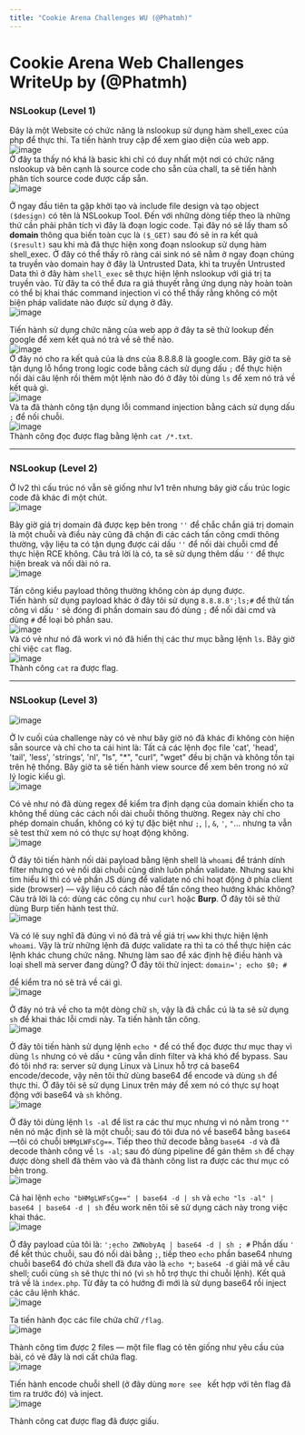 ```yaml
---
title: "Cookie Arena Challenges WU (@Phatmh)"
---
```


# Cookie Arena Web Challenges WriteUp by (@Phatmh)

### NSLookup (Level 1)
Đây là một Website có chức năng là nslookup sử dụng hàm shell_exec của php để thực thi. Ta tiến hành truy cập để xem giao diện của web app.  
![image](https://hackmd.io/_uploads/SJGVV2iSgg.png)  
Ở đây ta thấy nó khá là basic khi chỉ có duy nhất một nơi có chức năng nslookup và bên cạnh là source code cho sẵn của chall, ta sẽ tiến hành phân tích source code được cấp sẵn.  
![image](https://hackmd.io/_uploads/H1wz8niHel.png)

Ở ngay đầu tiên ta gặp khởi tạo và include file design và tạo object `($design)` có tên là NSLookup Tool. Đến với những dòng tiếp theo là những thứ cần phải phân tích vì đây là đoạn logic code. Tại đây nó sẽ lấy tham số **domain** thông qua biến toàn cục là `($_GET)` sau đó sẽ in ra kết quả `($result)` sau khi mà đã thực hiện xong đoạn nslookup sử dụng hàm shell_exec. Ở đây có thể thấy rõ ràng cái sink nó sẽ nằm ở ngay đoạn chúng ta truyền vào domain hay ở đây là Untrusted Data, khi ta truyền Untrusted Data thì ở đây hàm `shell_exec` sẽ thực hiện lệnh nslookup với giá trị ta truyền vào. Từ đây ta có thể đưa ra giả thuyết rằng ứng dụng này hoàn toàn có thể bị khai thác command injection vì có thể thấy rằng không có một biện pháp validate nào được sử dụng ở đây.  
![image](https://hackmd.io/_uploads/HJYweTjreg.png)

Tiến hành sử dụng chức năng của web app ở đây ta sẽ thử lookup đến google để xem kết quả nó trả về sẽ thế nào.  
![image](https://hackmd.io/_uploads/SJdcgaiHee.png)  
Ở đây nó cho ra kết quả của là dns của 8.8.8.8 là google.com. Bây giờ ta sẽ tận dụng lỗ hổng trong logic code bằng cách sử dụng dấu `;` để thực hiện nối dài câu lệnh rồi thêm một lệnh nào đó ở đây tôi dùng `ls` để xem nó trả về kết quả gì.  
![image](https://hackmd.io/_uploads/HJaGWpsSge.png)  
Và ta đã thành công tận dụng lỗi command injection bằng cách sử dụng dấu `;` để nối chuỗi.  
![image](https://hackmd.io/_uploads/rk8IWasHex.png)  
Thành công đọc được flag bằng lệnh `cat /*.txt`.

---

### NSLookup (Level 2)
Ở lv2 thì cấu trúc nó vẫn sẽ giống như lv1 trên nhưng bây giờ cấu trúc logic code đã khác đi một chút.  
![image](https://hackmd.io/_uploads/HJini0nBlg.png)

Bây giờ giá trị domain đã được kẹp bên trong `''` để chắc chắn giá trị domain là một chuỗi và điều này cũng đã chặn đi các cách tấn công cmdi thông thường, vậy liệu ta có tận dụng được cái dấu `''` để nối dài chuỗi cmd để thực hiện RCE không. Câu trả lời là có, ta sẽ sử dụng thêm dấu `''` để thực hiện break và nối dài nó ra.  
![image](https://hackmd.io/_uploads/Hkrth03Heg.png)

Tấn công kiểu payload thông thường không còn áp dụng được.  
Tiến hành sử dụng payload khác ở đây tôi sử dụng `8.8.8.8';ls;#` để thử tấn công vì dấu `'` sẽ đóng đi phần domain sau đó dùng `;` để nối dài cmd và dùng `#` để loại bỏ phần sau.  
![image](https://hackmd.io/_uploads/SJZmRC2Bgl.png)  
Và có vẻ như nó đã work vì nó đã hiển thị các thư mục bằng lệnh `ls`. Bây giờ chỉ việc `cat` flag.  
![image](https://hackmd.io/_uploads/By2FAR2Sle.png)  
Thành công `cat` ra được flag.

---

### NSLookup (Level 3)
![image](https://hackmd.io/_uploads/B17u2JpHle.png)

Ở lv cuối của challenge này có vẻ như bây giờ nó đã khác đi không còn hiện sẵn source và chỉ cho ta cái hint là: Tất cả các lệnh đọc file 'cat', 'head', 'tail', 'less', 'strings', 'nl', "ls", "*", "curl", "wget" đều bị chặn và không tồn tại trên hệ thống. Bây giờ ta sẽ tiến hành view source để xem bên trong nó xử lý logic kiểu gì.  
![image](https://hackmd.io/_uploads/HJ0zTJTHgx.png)

Có vẻ như nó đã dùng regex để kiểm tra định dạng của domain khiến cho ta không thể dùng các cách nối dài chuỗi thông thường. Regex này chỉ cho phép domain chuẩn, không có ký tự đặc biệt như `;`, `|`, `&`, `'`, `"`... nhưng ta vẫn sẽ test thử xem nó có thực sự hoạt động không.  
![image](https://hackmd.io/_uploads/Hk7j6kTBlx.png)

Ở đây tôi tiến hành nối dài payload bằng lệnh shell là `whoami` để tránh dính filter nhưng có vẻ nối dài chuỗi cũng dính luôn phần validate. Nhưng sau khi tìm hiểu kĩ thì có vẻ phần JS dùng để validate nó chỉ hoạt động ở phía client side (browser) — vậy liệu có cách nào để tấn công theo hướng khác không? Câu trả lời là có: dùng các công cụ như `curl` hoặc **Burp**. Ở đây tôi sẽ thử dùng Burp tiến hành test thử.  
![image](https://hackmd.io/_uploads/BkyN01pBgg.png)

Và có lẽ suy nghĩ đã đúng vì nó đã trả về giá trị `www` khi thực hiện lệnh `whoami`. Vậy là trừ những lệnh đã được validate ra thì ta có thể thực hiện các lệnh khác chung chức năng. Nhưng làm sao để xác định hệ điều hành và loại shell mà server đang dùng? Ở đây tôi thử inject:
`domain='; echo $0; #`

để kiểm tra nó sẽ trả về cái gì.  
![image](https://hackmd.io/_uploads/ryOq_r6rll.png)

Ở đây nó trả về cho ta một dòng chữ `sh`, vậy là đã chắc cú là ta sẽ sử dụng `sh` để khai thác lỗi cmdi này. Ta tiến hành tấn công.  
![image](https://hackmd.io/_uploads/Sk1rKB6Hxl.png)

Ở đây tôi tiến hành sử dụng lệnh `echo *` để có thể đọc được thư mục thay vì dùng `ls` nhưng có vẻ dấu `*` cũng vẫn dính filter và khá khó để bypass. Sau đó tôi nhớ ra: server sử dụng Linux và Linux hỗ trợ cả base64 encode/decode, vậy nên tôi thử dùng base64 để encode và dùng `sh` để thực thi. Ở đây tôi sẽ sử dụng Linux trên máy để xem nó có thực sự hoạt động với base64 và `sh` không.  
![image](https://hackmd.io/_uploads/BkUNQU6Sle.png)

Ở đây tôi dùng lệnh `ls -al` để list ra các thư mục nhưng vì nó nằm trong `""` nên nó mặc định sẽ là một chuỗi; sau đó tôi đưa nó về base64 bằng `base64`—tôi có chuỗi `bHMgLWFsCg==`. Tiếp theo thử decode bằng `base64 -d` và đã decode thành công về `ls -al`; sau đó dùng pipeline để gán thêm `sh` để chạy được dòng shell đã thêm vào và đã thành công list ra được các thư mục có bên trong.  
![image](https://hackmd.io/_uploads/rkglNUpBeg.png)

Cả hai lệnh `echo "bHMgLWFsCg==" | base64 -d | sh` và `echo "ls -al" | base64 | base64 -d | sh` đều work nên tôi sẽ sử dụng cách này trong việc khai thác.  
![image](https://hackmd.io/_uploads/HyzS9BpBgl.png)

Ở đây payload của tôi là:
`';echo ZWNobyAq | base64 -d | sh ; #`
Phần dấu `'` để kết thúc chuỗi, sau đó nối dài bằng `;`, tiếp theo `echo` phần base64 nhưng chuỗi base64 đó chứa shell đã đưa vào là `echo *`; `base64 -d` giải mã về câu shell; cuối cùng `sh` sẽ thực thi nó (vì `sh` hỗ trợ thực thi chuỗi lệnh). Kết quả trả về là `index.php`. Từ đây ta có hướng đi mới là sử dụng base64 rồi inject các câu lệnh khác.  
![image](https://hackmd.io/_uploads/B1-corpBgx.png)

Ta tiến hành đọc các file chứa chữ `/flag`.  
![image](https://hackmd.io/_uploads/S13Tsrarxx.png)

Thành công tìm được 2 files — một file flag có tên giống như yêu cầu của bài, có vẻ đây là nơi cất chứa flag.  
![image](https://hackmd.io/_uploads/r1PN2H6rxg.png)

Tiến hành encode chuỗi shell (ở đây dùng `more see ` kết hợp với tên flag đã tìm ra trước đó) và inject.  
![image](https://hackmd.io/_uploads/B1Bw2HaSlx.png)

Thành công cat được flag đã được giấu.

